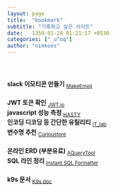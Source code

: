 ```yaml
---
layout: page
title:  "bookmark"
subtitle: "기록하고 싶은 사이트"
date:   1350-01-24 01:21:17 +0530
categories: ["_u^oq"]
author: "nimkoes"
---
```

  
　  
　  
**slack 이모티콘 만들기** <sub>[MakeEmoji][link_MakeEmoji]</sub>  
　  
**JWT 토큰 확인** <sub>[JWT.io][link_JWT_io]</sub>  
**javascript 성능 측정** <sub>[HASTY][link_HASTY]</sub>  
**인코딩 디코딩 등 간단한 유틸리티** <sub>[IT_lab][link_IT_lab]</sub>  
**변수명 추천** <sub>[Curioustore][link_Curioustore]</sub>  
　  
**온라인 ERD (부분유료)** <sub>[AQueryTool][link_AQueryTool]</sub>  
**SQL 라인 정리** <sub>[Instant SQL Formatter][link_Instant_SQL_Formatter]</sub>  
　  
**k9s 문서** <sub>[K9s doc][link_k9s_doc]</sub>  
　  
　  

[link_JWT_io]:https://jwt.io/
[link_HASTY]:https://hasty.dev/
[link_MakeEmoji]:https://makeemoji.com/
[link_AQueryTool]:https://aquerytool.com/
[link_Instant_SQL_Formatter]:https://www.dpriver.com/pp/sqlformat.htm
[link_IT_lab]:https://seb.kr/
[link_Curioustore]:https://www.curioustore.com/#!/
[link_k9s_doc]:https://k9scli.io/

